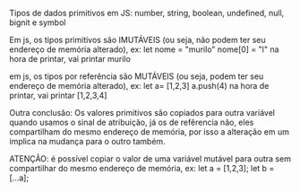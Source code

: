 Tipos de dados primitivos em JS: 
number, string, boolean, undefined, null, bignit e symbol

Em js, os tipos primitivos são IMUTÁVEIS (ou seja, não podem ter seu endereço de memória alterado), ex:
let nome = "murilo"
nome[0] = "l" 
na hora de printar, vai printar murilo


em js, os tipos por referência são MUTÁVEIS (ou seja, podem ter seu endereço de memória alterado), ex:
let a= [1,2,3]
a.push(4)
na hora de printar, vai printar [1,2,3,4]

Outra conclusão:
Os valores primitivos são copiados para outra variável quando usamos o sinal de atribuição, já os de refêrencia não, 
eles compartilham do mesmo endereço de memória, por isso a alteração em um implica na mudança para o outro também.

ATENÇÃO:
é possível copiar o valor de uma variável mutável para outra sem compartilhar do mesmo endereço de memória, ex:
let a = [1,2,3];
let b = [...a];